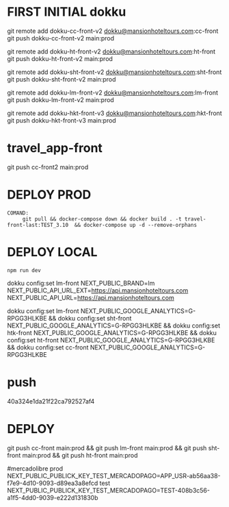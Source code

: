 # FIRST INITIAL dokku
git remote add dokku-cc-front-v2 dokku@mansionhoteltours.com:cc-front
git push dokku-cc-front-v2 main:prod

git remote add dokku-ht-front-v2 dokku@mansionhoteltours.com:ht-front
git push dokku-ht-front-v2 main:prod

git remote add dokku-sht-front-v2 dokku@mansionhoteltours.com:sht-front
git push dokku-sht-front-v2 main:prod

git remote add dokku-lm-front-v2 dokku@mansionhoteltours.com:lm-front
git push dokku-lm-front-v2 main:prod

git remote add dokku-hkt-front-v3 dokku@mansionhoteltours.com:hkt-front
git push dokku-hkt-front-v3 main:prod
# travel_app-front
git push cc-front2 main:prod
# DEPLOY PROD
    COMAND:
         git pull && docker-compose down && docker build . -t travel-front-last:TEST_3.10  && docker-compose up -d --remove-orphans

# DEPLOY LOCAL
    npm run dev

dokku config:set lm-front NEXT_PUBLIC_BRAND=lm NEXT_PUBLIC_API_URL_EXT=https://api.mansionhoteltours.com NEXT_PUBLIC_API_URL=https://api.mansionhoteltours.com 

dokku config:set lm-front NEXT_PUBLIC_GOOGLE_ANALYTICS=G-RPGG3HLKBE
&& dokku config:set sht-front NEXT_PUBLIC_GOOGLE_ANALYTICS=G-RPGG3HLKBE
&& dokku config:set htk-front NEXT_PUBLIC_GOOGLE_ANALYTICS=G-RPGG3HLKBE
&& dokku config:set ht-front NEXT_PUBLIC_GOOGLE_ANALYTICS=G-RPGG3HLKBE
&& dokku config:set cc-front NEXT_PUBLIC_GOOGLE_ANALYTICS=G-RPGG3HLKBE

# push
40a324e1da21f22ca792527af4
# DEPLOY
git push cc-front main:prod && git push lm-front main:prod && git push sht-front main:prod && git push ht-front main:prod

#mercadolibre
prod
NEXT_PUBLIC_PUBLICK_KEY_TEST_MERCADOPAGO=APP_USR-ab56aa38-f7e9-4d10-9093-d89ea3a8efcd
test
NEXT_PUBLIC_PUBLICK_KEY_TEST_MERCADOPAGO=TEST-408b3c56-a1f5-4dd0-9039-e222d131830b
